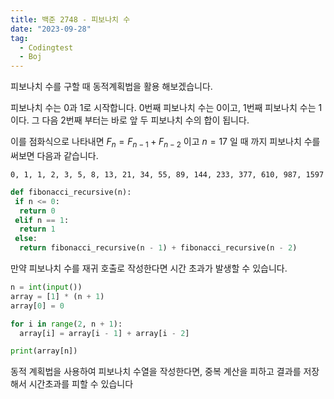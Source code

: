 ```yaml
---
title: 백준 2748 - 피보나치 수
date: "2023-09-28"
tag:
  - Codingtest
  - Boj
---
```


피보나치 수를 구할 때 동적계획법을 활용 해보겠습니다.

피보나치 수는 0과 1로 시작합니다. 0번째 피보나치 수는 0이고, 1번째 피보나치 수는 1이다.
그 다음 2번째 부터는 바로 앞 두 피보나치 수의 합이 됩니다.

이를 점화식으로 나타내면 $F_n = F_{n-1} + F_{n-2}$ 이고 $n = 17$ 일 때 까지 피보나치 수를 써보면 다음과 같습니다.

<!-- end -->

```text
0, 1, 1, 2, 3, 5, 8, 13, 21, 34, 55, 89, 144, 233, 377, 610, 987, 1597
```

```python
def fibonacci_recursive(n):
 if n <= 0:
  return 0
 elif n == 1:
  return 1
 else:
  return fibonacci_recursive(n - 1) + fibonacci_recursive(n - 2)
```

만약 피보나치 수를 재귀 호출로 작성한다면 시간 초과가 발생할 수 있습니다.

```python
n = int(input())
array = [1] * (n + 1)
array[0] = 0

for i in range(2, n + 1):
  array[i] = array[i - 1] + array[i - 2]

print(array[n])
```

동적 계획법을 사용하여 피보나치 수열을 작성한다면, 중복 계산을 피하고 결과를 저장해서 시간초과를 피할 수 있습니다
